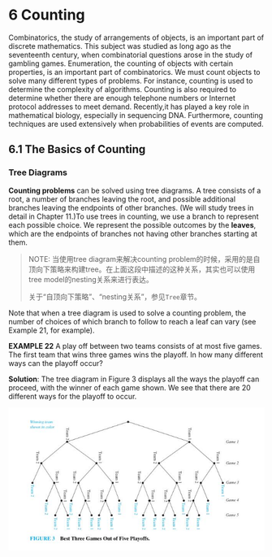 # 6 Counting

Combinatorics, the study of arrangements of objects, is an important part of discrete mathematics. This subject was studied as long ago as the seventeenth century, when combinatorial questions arose in the study of gambling games. Enumeration, the counting of objects with certain properties, is an important part of combinatorics. We must count objects to solve many different types of problems. For instance, counting is used to determine the complexity of algorithms. Counting is also required to determine whether there are enough telephone numbers or Internet protocol addresses to meet demand. Recently,it has played a key role in mathematical biology, especially in sequencing DNA. Furthermore, counting techniques are used extensively when probabilities of events are computed.



## 6.1 The Basics of Counting

### Tree Diagrams

**Counting problems** can be solved using tree diagrams. A tree consists of a root, a number of branches leaving the root, and possible additional branches leaving the endpoints of other branches. (We will study trees in detail in Chapter 11.)To use trees in counting, we use a branch to represent each possible choice. We represent the possible outcomes by the **leaves**, which are the endpoints of branches not having other branches starting at them.

> NOTE: 当使用tree diagram来解决counting problem的时候，采用的是自顶向下策略来构建tree。在上面这段中描述的这种关系，其实也可以使用tree model的nesting关系来进行表达。
>
> 关于“自顶向下策略”、“nesting关系”，参见`Tree`章节。

Note that when a tree diagram is used to solve a counting problem, the number of choices of which branch to follow to reach a leaf can vary (see Example 21, for example).

**EXAMPLE 22** A play off between two teams consists of at most five games. The first team that wins three games wins the playoff. In how many different ways can the playoff occur?

**Solution**: The tree diagram in Figure 3 displays all the ways the playoff can proceed, with the winner of each game shown. We see that there are 20 different ways for the playoff to occur.

![](./FIGURE-3-Best-Three-Games-Out-of-Five-Playoffs.jpg)